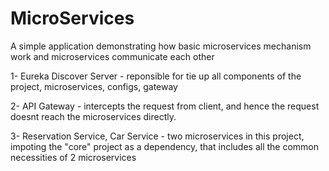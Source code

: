 # MicroServices
A simple application demonstrating how basic microservices mechanism work and microservices communicate each other

1- Eureka Discover Server - reponsible for tie up all components of the project, microservices, configs, gateway

2- API Gateway - intercepts the request from client, and hence the request doesnt reach the microservices directly.

3- Reservation Service, Car Service - two microservices in this project, impoting the "core" project as a dependency, that includes all the common necessities of 2 microservices

